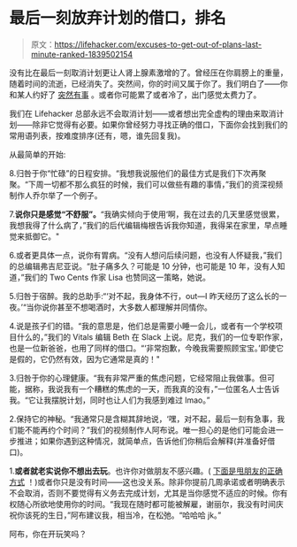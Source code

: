 # 最后一刻放弃计划的借口，排名

> 原文：<https://lifehacker.com/excuses-to-get-out-of-plans-last-minute-ranked-1839502154>

没有比在最后一刻取消计划更让人肾上腺素激增的了。曾经压在你肩膀上的重量，随着时间的流逝，已经消失了。突然间，你的时间又属于你了。我们明白了——你和某人约好了 [突然有事](https://www.youtube.com/watch?v=I1vJXvZHGKY) 。或者你可能累了或者冷了，出门感觉太费力了。



我们在 Lifehacker 总部永远不会取消计划——或者想出完全虚构的理由来取消计划——除非它觉得有必要。如果你曾经努力寻找正确的借口，下面你会找到我们的常用语列表，按难度排序(还有，嗯，谁先回复我)。

从最简单的开始:

8.归咎于你“忙碌”的日程安排。“我想我说服他们的最佳方式是我们下次再聚聚。“下周一切都不那么疯狂的时候，我们可以做些有趣的事情，”我们的资深视频制作人乔尔举了一个例子。

7.**说你只是感觉“不舒服”。**“我确实倾向于使用‘啊，我在过去的几天里感觉很累，我想我得了什么病了，”我们的后代编辑梅根告诉我你知道，我得呆在家里，早点睡觉来抵御它。"

6.或者更具体一点，说你有胃病。“没有人想问后续问题，也没有人怀疑我，”我们的总编辑弗吉尼亚说。“肚子痛多久？可能是 10 分钟，也可能是 10 年，没有人知道，”我们的 Two Cents 作家 Lisa 也赞同这一策略，她说。

5.归咎于宿醉。我的总助手:“‘对不起，我身体不行，out⁠—I 昨天经历了这么长的一夜。’“当你说你甚至不想喝酒时，大多数人都理解并同情你。

4.说是孩子们的错。“我的意思是，他们总是需要小睡一会儿，或者有一个学校项目什么的，”我们的 Vitals 编辑 Beth 在 Slack 上说。尼克，我们的一位专职作家，也是一位新爸爸，也用了同样的借口。“‘非常抱歉，今晚我需要照顾宝宝。’即使它是假的，它仍然有效，因为它通常是真的！"

3.归咎于你的心理健康。“我有非常严重的焦虑问题，它经常阻止我做事。但可能，据称，我说我有一个糟糕的焦虑的一天，而我真的没有，”一位匿名人士告诉我。“它让我摆脱计划，同时也让人们为我感到难过 lmao。”

2.保持它的神秘。“我通常只是含糊其辞地说，‘嘿，对不起，最后一刻有急事，我们能不能再约个时间？”我们的视频制作人阿布说。唯一担心的是他们可能会进一步推进；如果你遇到这种情况，就简单点，告诉他们你稍后会解释(并准备好借口)。

1.**或者就老实说你不想出去玩**。也许你对做朋友不感兴趣。( [下面是甩朋友的正确方式](https://lifehacker.com/how-to-dump-a-friend-1832297628) ！)或者你只是没有时间——这也没关系。除非你提前几周承诺或者明确表示不会取消，否则不要觉得有义务去完成计划，尤其是当你感觉不适应的时候。你有权随心所欲地使用你的时间。“我现在随时都可能被解雇，谢丽尔，我没有时间庆祝你该死的生日，”阿布建议我，相当冷，在松弛。“哈哈哈 jk。”

阿布，你在开玩笑吗？